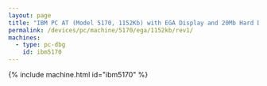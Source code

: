 ```yaml
---
layout: page
title: "IBM PC AT (Model 5170, 1152Kb) with EGA Display and 20Mb Hard Disk"
permalink: /devices/pc/machine/5170/ega/1152kb/rev1/
machines:
  - type: pc-dbg
    id: ibm5170
---
```


{% include machine.html id="ibm5170" %}
